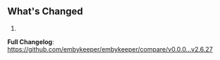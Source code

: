 ## What's Changed

1.

**Full Changelog**: https://github.com/embykeeper/embykeeper/compare/v0.0.0...v2.6.27
